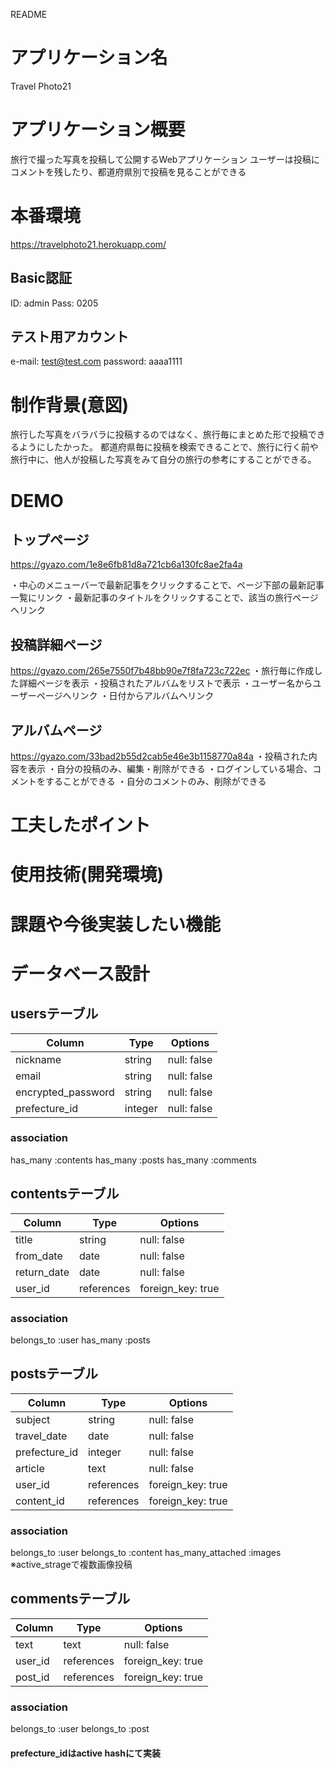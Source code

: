 README

# アプリケーション名
Travel Photo21

# アプリケーション概要
旅行で撮った写真を投稿して公開するWebアプリケーション
ユーザーは投稿にコメントを残したり、都道府県別で投稿を見ることができる

# 本番環境
https://travelphoto21.herokuapp.com/

## Basic認証
ID: admin
Pass: 0205

## テスト用アカウント
e-mail: test@test.com
password: aaaa1111

# 制作背景(意図)
旅行した写真をバラバラに投稿するのではなく、旅行毎にまとめた形で投稿できるようにしたかった。
都道府県毎に投稿を検索できることで、旅行に行く前や旅行中に、他人が投稿した写真をみて自分の旅行の参考にすることができる。

# DEMO
## トップページ
https://gyazo.com/1e8e6fb81d8a721cb6a130fc8ae2fa4a

・中心のメニューバーで最新記事をクリックすることで、ページ下部の最新記事一覧にリンク
・最新記事のタイトルをクリックすることで、該当の旅行ページへリンク

## 投稿詳細ページ
https://gyazo.com/265e7550f7b48bb90e7f8fa723c722ec
・旅行毎に作成した詳細ページを表示
・投稿されたアルバムをリストで表示
・ユーザー名からユーザーページへリンク
・日付からアルバムへリンク

## アルバムページ
https://gyazo.com/33bad2b55d2cab5e46e3b1158770a84a
・投稿された内容を表示
・自分の投稿のみ、編集・削除ができる
・ログインしている場合、コメントをすることができる
・自分のコメントのみ、削除ができる

## 

# 工夫したポイント


# 使用技術(開発環境)

# 課題や今後実装したい機能

# データベース設計


## usersテーブル

| Column             | Type      | Options           |
|--------------------|-----------|-------------------|
| nickname           | string    | null: false       |
| email              | string    | null: false       |
| encrypted_password | string    | null: false       |
| prefecture_id      | integer   | null: false       |

### association
has_many :contents
has_many :posts
has_many :comments


## contentsテーブル

| Column             | Type      | Options           |
|--------------------|-----------|-------------------|
| title              | string    | null: false       |
| from_date          | date      | null: false       |
| return_date        | date      | null: false       |
| user_id            | references| foreign_key: true |

### association
belongs_to :user
has_many :posts


## postsテーブル

| Column             | Type      | Options           |
|--------------------|-----------|-------------------|
| subject            | string    | null: false       |
| travel_date        | date      | null: false       |
| prefecture_id      | integer   | null: false       |
| article            | text      | null: false       |
| user_id            | references| foreign_key: true |
| content_id         | references| foreign_key: true |

### association
belongs_to :user
belongs_to :content
has_many_attached :images
 ※active_strageで複数画像投稿


## commentsテーブル

| Column             | Type      | Options           |
|--------------------|-----------|-------------------|
| text               | text      | null: false       |
| user_id            | references| foreign_key: true |
| post_id            | references| foreign_key: true |

### association
belongs_to :user
belongs_to :post


#### prefecture_idはactive hashにて実装
